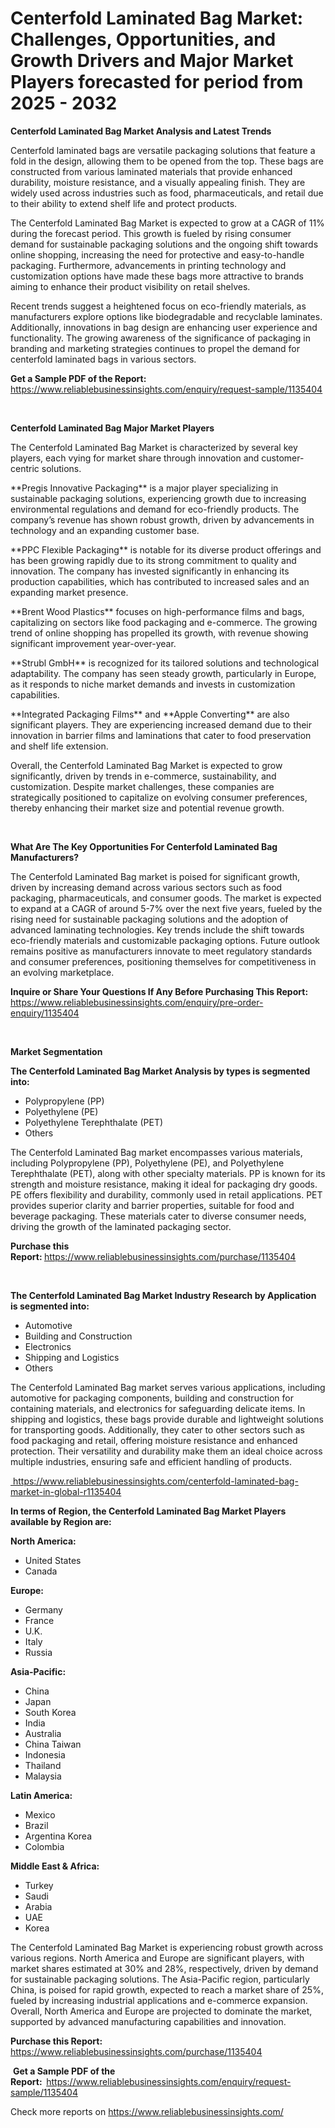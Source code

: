 <p><h1>Centerfold Laminated Bag Market: Challenges, Opportunities, and Growth Drivers and Major Market Players forecasted for period from 2025 - 2032</h1></p><p><strong>Centerfold Laminated Bag Market Analysis and Latest Trends</strong></p>
<p><p>Centerfold laminated bags are versatile packaging solutions that feature a fold in the design, allowing them to be opened from the top. These bags are constructed from various laminated materials that provide enhanced durability, moisture resistance, and a visually appealing finish. They are widely used across industries such as food, pharmaceuticals, and retail due to their ability to extend shelf life and protect products.</p><p>The Centerfold Laminated Bag Market is expected to grow at a CAGR of 11% during the forecast period. This growth is fueled by rising consumer demand for sustainable packaging solutions and the ongoing shift towards online shopping, increasing the need for protective and easy-to-handle packaging. Furthermore, advancements in printing technology and customization options have made these bags more attractive to brands aiming to enhance their product visibility on retail shelves.</p><p>Recent trends suggest a heightened focus on eco-friendly materials, as manufacturers explore options like biodegradable and recyclable laminates. Additionally, innovations in bag design are enhancing user experience and functionality. The growing awareness of the significance of packaging in branding and marketing strategies continues to propel the demand for centerfold laminated bags in various sectors.</p></p>
<p><strong>Get a Sample PDF of the Report:&nbsp;</strong> <a href="https://www.reliablebusinessinsights.com/enquiry/request-sample/1135404?utm_campaign=3278&utm_medium=2&utm_source=Github&utm_content=ia&utm_term=25032025&utm_id=centerfold-laminated-bag">https://www.reliablebusinessinsights.com/enquiry/request-sample/1135404</a></p>
<p>&nbsp;</p>
<p><strong>Centerfold Laminated Bag Major Market Players</strong></p>
<p><p>The Centerfold Laminated Bag Market is characterized by several key players, each vying for market share through innovation and customer-centric solutions. </p><p>**Pregis Innovative Packaging** is a major player specializing in sustainable packaging solutions, experiencing growth due to increasing environmental regulations and demand for eco-friendly products. The company’s revenue has shown robust growth, driven by advancements in technology and an expanding customer base.</p><p>**PPC Flexible Packaging** is notable for its diverse product offerings and has been growing rapidly due to its strong commitment to quality and innovation. The company has invested significantly in enhancing its production capabilities, which has contributed to increased sales and an expanding market presence.</p><p>**Brent Wood Plastics** focuses on high-performance films and bags, capitalizing on sectors like food packaging and e-commerce. The growing trend of online shopping has propelled its growth, with revenue showing significant improvement year-over-year.</p><p>**Strubl GmbH** is recognized for its tailored solutions and technological adaptability. The company has seen steady growth, particularly in Europe, as it responds to niche market demands and invests in customization capabilities.</p><p>**Integrated Packaging Films** and **Apple Converting** are also significant players. They are experiencing increased demand due to their innovation in barrier films and laminations that cater to food preservation and shelf life extension.</p><p>Overall, the Centerfold Laminated Bag Market is expected to grow significantly, driven by trends in e-commerce, sustainability, and customization. Despite market challenges, these companies are strategically positioned to capitalize on evolving consumer preferences, thereby enhancing their market size and potential revenue growth.</p></p>
<p>&nbsp;</p>
<p><strong>What Are The Key Opportunities For Centerfold Laminated Bag Manufacturers?</strong></p>
<p><p>The Centerfold Laminated Bag market is poised for significant growth, driven by increasing demand across various sectors such as food packaging, pharmaceuticals, and consumer goods. The market is expected to expand at a CAGR of around 5-7% over the next five years, fueled by the rising need for sustainable packaging solutions and the adoption of advanced laminating technologies. Key trends include the shift towards eco-friendly materials and customizable packaging options. Future outlook remains positive as manufacturers innovate to meet regulatory standards and consumer preferences, positioning themselves for competitiveness in an evolving marketplace.</p></p>
<p><strong>Inquire or Share Your Questions If Any Before Purchasing This Report:</strong> <a href="https://www.reliablebusinessinsights.com/enquiry/pre-order-enquiry/1135404?utm_campaign=3278&utm_medium=2&utm_source=Github&utm_content=ia&utm_term=25032025&utm_id=centerfold-laminated-bag">https://www.reliablebusinessinsights.com/enquiry/pre-order-enquiry/1135404</a></p>
<p>&nbsp;</p>
<p><strong>Market Segmentation</strong></p>
<p><strong>The Centerfold Laminated Bag Market Analysis by types is segmented into:</strong></p>
<p><ul><li>Polypropylene (PP)</li><li>Polyethylene (PE)</li><li>Polyethylene Terephthalate (PET)</li><li>Others</li></ul></p>
<p><p>The Centerfold Laminated Bag market encompasses various materials, including Polypropylene (PP), Polyethylene (PE), and Polyethylene Terephthalate (PET), along with other specialty materials. PP is known for its strength and moisture resistance, making it ideal for packaging dry goods. PE offers flexibility and durability, commonly used in retail applications. PET provides superior clarity and barrier properties, suitable for food and beverage packaging. These materials cater to diverse consumer needs, driving the growth of the laminated packaging sector.</p></p>
<p><strong>Purchase this Report:&nbsp;</strong><a href="https://www.reliablebusinessinsights.com/purchase/1135404?utm_campaign=3278&utm_medium=2&utm_source=Github&utm_content=ia&utm_term=25032025&utm_id=centerfold-laminated-bag">https://www.reliablebusinessinsights.com/purchase/1135404</a></p>
<p>&nbsp;</p>
<p><strong>The Centerfold Laminated Bag Market Industry Research by Application is segmented into:</strong></p>
<p><ul><li>Automotive</li><li>Building and Construction</li><li>Electronics</li><li>Shipping and Logistics</li><li>Others</li></ul></p>
<p><p>The Centerfold Laminated Bag market serves various applications, including automotive for packaging components, building and construction for containing materials, and electronics for safeguarding delicate items. In shipping and logistics, these bags provide durable and lightweight solutions for transporting goods. Additionally, they cater to other sectors such as food packaging and retail, offering moisture resistance and enhanced protection. Their versatility and durability make them an ideal choice across multiple industries, ensuring safe and efficient handling of products.</p></p>
<p><a href="https://www.reliablebusinessinsights.com/centerfold-laminated-bag-market-in-global-r1135404?utm_campaign=3278&utm_medium=2&utm_source=Github&utm_content=ia&utm_term=25032025&utm_id=centerfold-laminated-bag">&nbsp;https://www.reliablebusinessinsights.com/centerfold-laminated-bag-market-in-global-r1135404</a></p>
<p><strong>In terms of Region, the Centerfold Laminated Bag Market Players available by Region are:</strong></p>
<p>
    <p> <strong> North America: </strong>
        <ul>
            <li>United States</li>
            <li>Canada</li>
        </ul>
        </p> 
    <p> <strong> Europe: </strong>
        <ul>
            <li>Germany</li>
            <li>France</li>
            <li>U.K.</li>
            <li>Italy</li>
            <li>Russia</li>
        </ul>
        </p> 
    <p> <strong> Asia-Pacific: </strong>
        <ul>
            <li>China</li>
            <li>Japan</li>
            <li>South Korea</li>
            <li>India</li>
            <li>Australia</li>
            <li>China Taiwan</li>
            <li>Indonesia</li>
            <li>Thailand</li>
            <li>Malaysia</li>
        </ul>
        </p> 
    <p> <strong> Latin America: </strong>
        <ul>
            <li>Mexico</li>
            <li>Brazil</li>
            <li>Argentina Korea</li>
            <li>Colombia</li>
        </ul>
        </p> 
    <p> <strong> Middle East & Africa: </strong>
        <ul>
            <li>Turkey</li>
            <li>Saudi</li>
            <li>Arabia</li>
            <li>UAE</li>
            <li>Korea</li>
        </ul>
    </p>
    </p>
<p><p>The Centerfold Laminated Bag Market is experiencing robust growth across various regions. North America and Europe are significant players, with market shares estimated at 30% and 28%, respectively, driven by demand for sustainable packaging solutions. The Asia-Pacific region, particularly China, is poised for rapid growth, expected to reach a market share of 25%, fueled by increasing industrial applications and e-commerce expansion. Overall, North America and Europe are projected to dominate the market, supported by advanced manufacturing capabilities and innovation.</p></p>
<p><strong>Purchase this Report: </strong><a href="https://www.reliablebusinessinsights.com/purchase/1135404?utm_campaign=3278&utm_medium=2&utm_source=Github&utm_content=ia&utm_term=25032025&utm_id=centerfold-laminated-bag">https://www.reliablebusinessinsights.com/purchase/1135404</a></p>
<p>&nbsp;<strong>Get a Sample PDF of the Report:&nbsp;&nbsp;</strong><a href="https://www.reliablebusinessinsights.com/enquiry/request-sample/1135404?utm_campaign=3278&utm_medium=2&utm_source=Github&utm_content=ia&utm_term=25032025&utm_id=centerfold-laminated-bag">https://www.reliablebusinessinsights.com/enquiry/request-sample/1135404</a></p>
<p><strong></strong></p>
<p>Check more reports on <a href="https://www.reliablebusinessinsights.com/?utm_campaign=3278&utm_medium=2&utm_source=Github&utm_content=ia&utm_term=25032025&utm_id=centerfold-laminated-bag">https://www.reliablebusinessinsights.com/</a></p>
